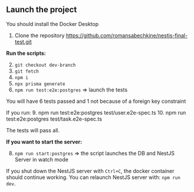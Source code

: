 ## Launch the project

You should install the Docker Desktop

1. Clone the repository https://github.com/romansabechkine/nestjs-final-test.git

**Run the scripts:**

2. `git checkout dev-branch`
3. `git fetch`
4. `npm i`
5. `npx prisma generate`
6. `npm run test:e2e:postgres` => launch the tests

You will have 6 tests passed and 1 not because of a foreign key constraint

If you run:
9. npm run test:e2e:postgres test/user.e2e-spec.ts
10. npm run test:e2e:postgres test/task.e2e-spec.ts

The tests will pass all.


**If you want to start the server:**

8. `npm run start:postgres` => the script launches the DB and NestJS Server in watch mode

If you shut down the NestJS server with `Ctrl+C`, the docker container should continue working.
You can relaunch NestJS server with: `npm run dev`.
